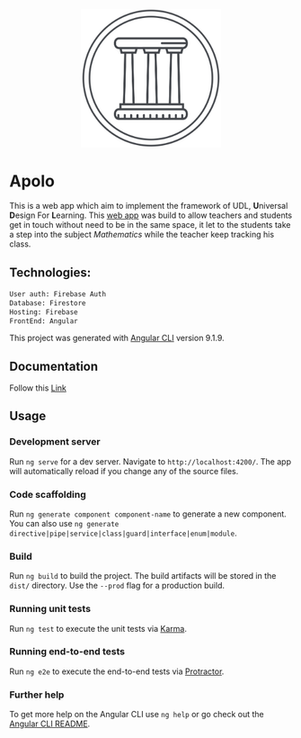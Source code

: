 <p align="center">
  <img src="src/assets/icons/logo_Apolo.svg" width="250" alt="icon"/>
</p>

# Apolo
This is a web app which aim to implement the framework of UDL, **U**niversal **D**esign For **L**earning. This [web app](https://apolo-dua.web.app/) was build to allow teachers and students get in touch without need to be in the same space, it let to the students take a step into the subject *Mathematics* while the teacher keep tracking his class.

## Technologies:
    User auth: Firebase Auth
    Database: Firestore
    Hosting: Firebase
    FrontEnd: Angular
    
This project was generated with [Angular CLI](https://github.com/angular/angular-cli) version 9.1.9.

## Documentation
Follow this [Link](https://apolo-doc.web.app/)

## Usage

### Development server

Run `ng serve` for a dev server. Navigate to `http://localhost:4200/`. The app will automatically reload if you change any of the source files.

### Code scaffolding

Run `ng generate component component-name` to generate a new component. You can also use `ng generate directive|pipe|service|class|guard|interface|enum|module`.

### Build

Run `ng build` to build the project. The build artifacts will be stored in the `dist/` directory. Use the `--prod` flag for a production build.

### Running unit tests

Run `ng test` to execute the unit tests via [Karma](https://karma-runner.github.io).

### Running end-to-end tests

Run `ng e2e` to execute the end-to-end tests via [Protractor](http://www.protractortest.org/).

### Further help

To get more help on the Angular CLI use `ng help` or go check out the [Angular CLI README](https://github.com/angular/angular-cli/blob/master/README.md).
